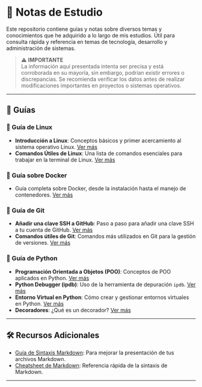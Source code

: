 # 📝 Notas de Estudio

Este repositorio contiene guías y notas sobre diversos temas y conocimientos que he adquirido a lo largo de mis estudios. Útil para consulta rápida y referencia en temas de tecnología, desarrollo y administración de sistemas.

> ⚠️ **IMPORTANTE**  
> La información aquí presentada intenta ser precisa y está corroborada en su mayoría, sin embargo, podrían existir errores o discrepancias. Se recomienda verificar los datos antes de realizar modificaciones importantes en proyectos o sistemas operativos.

---

## 📖 Guías

### 🔧 Guía de Linux
- **Introducción a Linux**: Conceptos básicos y primer acercamiento al sistema operativo Linux. [Ver más](guides/linux/linux-basic.md)
- **Comandos Útiles de Linux**: Una lista de comandos esenciales para trabajar en la terminal de Linux. [Ver más](guides/linux/comandos.md)

### 🐳 Guía sobre Docker
- Guía completa sobre Docker, desde la instalación hasta el manejo de contenedores. [Ver más](guides/docker.md)

### 🔄 Guía de Git
- **Añadir una clave SSH a GitHub**: Paso a paso para añadir una clave SSH a tu cuenta de GitHub. [Ver más](guides/git/ssh.md)
- **Comandos útiles de Git**: Comandos más utilizados en Git para la gestión de versiones. [Ver más](guides/git/git.md)

### 🐍 Guía de Python
- **Programación Orientada a Objetos (POO)**: Conceptos de POO aplicados en Python. [Ver más](guides/python/oop.md)
- **Python Debugger (ipdb)**: Uso de la herramienta de depuración `ipdb`. [Ver más](guides/python/ipdb.md)
- **Entorno Virtual en Python**: Cómo crear y gestionar entornos virtuales en Python. [Ver más](guides/python/venv.md)
- **Decoradores**: ¿Qué es un decorador? [Ver más](guides/python/decoradores.md)

---

## 🛠️ Recursos Adicionales
- [Guía de Sintaxis Markdown](https://docs.github.com/es/get-started/writing-on-github/getting-started-with-writing-and-formatting-on-github/basic-writing-and-formatting-syntax): Para mejorar la presentación de tus archivos Markdown.
- [Cheatsheet de Markdown](https://github.com/adam-p/markdown-here/wiki/Markdown-Cheatsheet): Referencia rápida de la sintaxis de Markdown.

---
